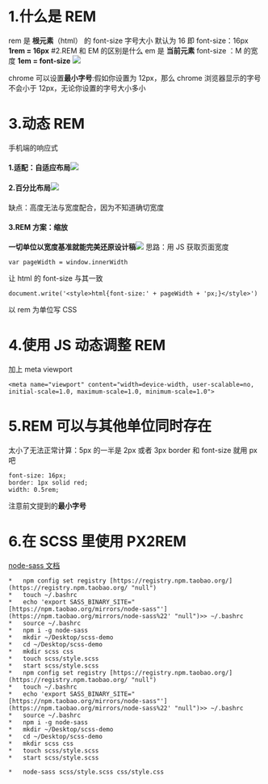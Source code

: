 # 1.什么是 REM

rem 是 **根元素**（html） 的 font-size 字号大小
默认为 16 即 font-size：16px
**1rem = 16px**
#2.REM 和 EM 的区别是什么
em 是 **当前元素** font-size ：M 的宽度
**1em = font-size**
![](https://upload-images.jianshu.io/upload_images/7094266-a650d7b7196bb187.png?imageMogr2/auto-orient/strip%7CimageView2/2/w/1240)

chrome 可以设置**最小字号**:假如你设置为 12px，那么 chrome 浏览器显示的字号不会小于 12px，无论你设置的字号大小多小

# 3.动态 REM

手机端的响应式

#### 1.适配：自适应布局![](https://upload-images.jianshu.io/upload_images/7094266-01e850aec43cb0cc.png?imageMogr2/auto-orient/strip%7CimageView2/2/w/1240)

#### 2.百分比布局![](https://upload-images.jianshu.io/upload_images/7094266-8ffcf715badefb3f.png?imageMogr2/auto-orient/strip%7CimageView2/2/w/1240)

缺点：高度无法与宽度配合，因为不知道确切宽度

#### 3.REM 方案：缩放

**一切单位以宽度基准就能完美还原设计稿**![](https://upload-images.jianshu.io/upload_images/7094266-fc3ddcd01414615f.png?imageMogr2/auto-orient/strip%7CimageView2/2/w/1240)
思路：用 JS 获取页面宽度

```
var pageWidth = window.innerWidth
```

让 html 的 font-size 与其一致

```
document.write('<style>html{font-size:' + pageWidth + 'px;}</style>')
```

以 rem 为单位写 CSS

# 4.使用 JS 动态调整 REM

加上 meta viewport

```
<meta name="viewport" content="width=device-width, user-scalable=no, initial-scale=1.0, maximum-scale=1.0, minimum-scale=1.0">
```

# 5.REM 可以与其他单位同时存在

太小了无法正常计算：5px 的一半是 2px 或者 3px
border 和 font-size 就用 px 吧

```
font-size: 16px;
border: 1px solid red;
width: 0.5rem;
```

注意前文提到的**最小字号**

# 6.在 SCSS 里使用 PX2REM

[node-sass 文档](https://github.com/sass/node-sass/)

```
*   npm config set registry [https://registry.npm.taobao.org/](https://registry.npm.taobao.org/ "null")
*   touch ~/.bashrc
*   echo 'export SASS_BINARY_SITE="[https://npm.taobao.org/mirrors/node-sass"'](https://npm.taobao.org/mirrors/node-sass%22' "null")>> ~/.bashrc
*   source ~/.bashrc
*   npm i -g node-sass
*   mkdir ~/Desktop/scss-demo
*   cd ~/Desktop/scss-demo
*   mkdir scss css
*   touch scss/style.scss
*   start scss/style.scss
*   npm config set registry [https://registry.npm.taobao.org/](https://registry.npm.taobao.org/ "null")
*   touch ~/.bashrc
*   echo 'export SASS_BINARY_SITE="[https://npm.taobao.org/mirrors/node-sass"'](https://npm.taobao.org/mirrors/node-sass%22' "null")>> ~/.bashrc
*   source ~/.bashrc
*   npm i -g node-sass
*   mkdir ~/Desktop/scss-demo
*   cd ~/Desktop/scss-demo
*   mkdir scss css
*   touch scss/style.scss
*   start scss/style.scss

*   node-sass scss/style.scss css/style.css
```
